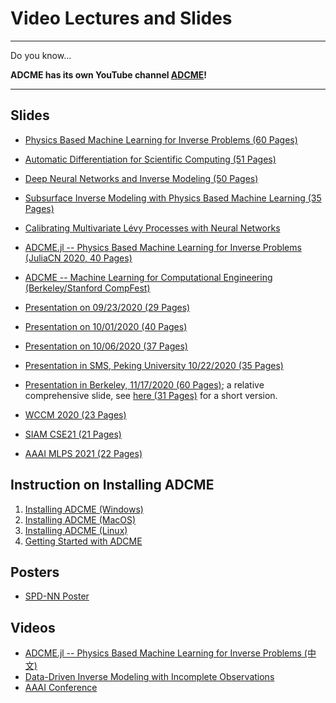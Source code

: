 # Video Lectures and Slides 

---

Do you know...

**ADCME has its own YouTube channel [ADCME](https://www.youtube.com/channel/UCeaZFluNatYpkIYcq2TTklw)!**

---

## Slides

* [Physics Based Machine Learning for Inverse Problems (60 Pages)](https://kailaix.github.io/ADCMESlides/ADCME.pdf)

* [Automatic Differentiation for Scientific Computing (51 Pages)](https://kailaix.github.io/ADCMESlides/AD.pdf)

* [Deep Neural Networks and Inverse Modeling (50 Pages)](https://kailaix.github.io/ADCMESlides/Inverse.pdf)

* [Subsurface Inverse Modeling with Physics Based Machine Learning (35 Pages)](https://kailaix.github.io/ADCMESlides/Subsurface.pdf)

* [Calibrating Multivariate Lévy Processes with Neural Networks](https://kailaix.github.io/ADCMESlides/MSML2020.pdf)

* [ADCME.jl -- Physics Based Machine Learning for Inverse Problems (JuliaCN 2020, 40 Pages)](https://kailaix.github.io/ADCMESlides/JuliaConference2020_08_21.pdf)

* [ADCME -- Machine Learning for Computational Engineering (Berkeley/Stanford CompFest)](https://kailaix.github.io/ADCMESlides/CompFest2020.pdf)

* [Presentation on 09/23/2020 (29 Pages)](https://kailaix.github.io/ADCMESlides/InversePoreFlow2020_09_23.pdf)

* [Presentation on 10/01/2020 (40 Pages)](https://kailaix.github.io/ADCMESlides/2020_10_01.pdf)

* [Presentation on 10/06/2020 (37 Pages)](https://kailaix.github.io/ADCMESlides/2020_10_06.pdf)

* [Presentation in SMS, Peking University 10/22/2020 (35 Pages)](https://kailaix.github.io/ADCMESlides/2020_10_22.pdf)

* [Presentation in Berkeley, 11/17/2020 (60 Pages)](https://kailaix.github.io/ADCMESlides/2020_11_17.pdf); a relative comprehensive slide, see [here (31 Pages)](https://kailaix.github.io/ADCMESlides/2020_12_3.pdf) for a short version. 

* [WCCM 2020 (23 Pages)](https://kailaix.github.io/ADCMESlides/2020_11_27.pdf)

* [SIAM CSE21 (21 Pages)](https://kailaix.github.io/ADCMESlides/2020_2_19.pdf)


* [AAAI MLPS 2021 (22 Pages)](https://kailaix.github.io/ADCMESlides/2021_3_9.pdf)


## Instruction on Installing ADCME 

1. [Installing ADCME (Windows)](https://www.youtube.com/watch?v=Vsc_dpyOD6k)
2. [Installing ADCME (MacOS)](https://youtu.be/nz1g-f-1s9Y)
3. [Installing ADCME (Linux)](https://youtu.be/fH0QrqgzUeo)
4. [Getting Started with ADCME](https://youtu.be/ZQyczBYZjQw)



## Posters


* [SPD-NN Poster](https://kailaix.github.io/ADCMESlides/NNFEM_poster.pdf)

## Videos
* [ADCME.jl -- Physics Based Machine Learning for Inverse Problems (中文)](https://www.bilibili.com/video/BV1va4y177fe)
* [Data-Driven Inverse Modeling with Incomplete Observations](https://www.youtube.com/watch?v=0r9qekmZGqk&t=480s)
* [AAAI Conference](https://studio.slideslive.com/web_recorder/share/20201126T052150Z__WCCM-ECCOMAS20__1328__data-driven-inverse-modeling-a?s=8f06e214-939f-467e-8899-bc66c2d64027)